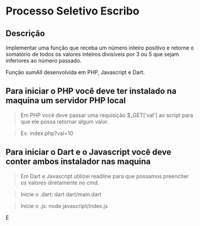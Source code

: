 # Processo Seletivo Escribo
## Descrição

Implementar uma função que receba um número inteiro positivo e retorne o
somatório de todos os valores inteiros divisíveis por 3 ou 5 que sejam inferiores ao
número passado.


Função sumAll desenvolvida em PHP, Javascript e Dart.

## Para iniciar o PHP você deve ter instalado na maquina um servidor PHP local
> Em PHP você deve passar uma requisição $_GET['val'] ao script para que ele possa retornar algum valor.

> Ex: index.php?val=10


## Para iniciar o Dart e o Javascript você deve conter ambos instalador nas maquina
> Em Dart e Javascript utilizei readline para que possamos preencher os valores diretamente no cmd.

> Inicie o .dart: dart dart/main.dart

> Inicie o .js: node javascript/index.js


E
